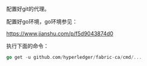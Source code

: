 配置好git的代理。

配置好go环境，go环境参见：

https://www.jianshu.com/p/f5d9043874d0

执行下面的命令：

```go
go get -u github.com/hyperledger/fabric-ca/cmd/...
```

